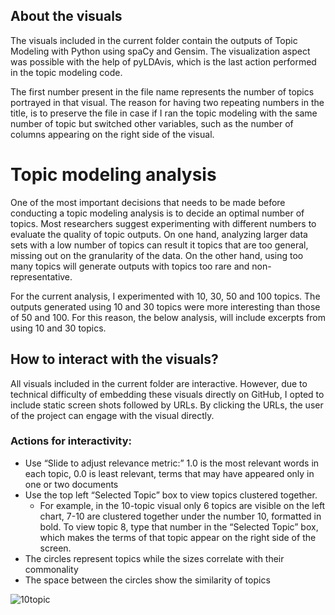## About the visuals ##

The visuals included in the current folder contain the outputs of Topic Modeling with Python using spaCy and Gensim. The visualization aspect was possible with the help of pyLDAvis, which is the last action performed in the topic modeling code.

The first number present in the file name represents the number of topics portrayed in that visual. The reason for having two repeating numbers in the title, is to preserve the file in case if I ran the topic modeling with the same number of topic but switched other variables, such as the number of columns appearing on the right side of the visual. 

# Topic modeling analysis #

One of the most important decisions that needs to be made before conducting a topic modeling analysis is to decide an optimal number of topics. Most researchers suggest experimenting with different numbers to evaluate the quality of topic outputs. On one hand, analyzing larger data sets with a low number of topics can result it topics that are too general, missing out on the granularity of the data. On the other hand, using too many topics will generate outputs with topics too rare and non-representative. 

For the current analysis, I experimented with 10, 30, 50 and 100 topics. The outputs generated using 10 and 30 topics were more interesting than those of 50 and 100. For this reason, the below analysis, will include excerpts from using 10 and 30 topics. 

## How to interact with the visuals? ## 
All visuals included in the current folder are interactive. However, due to technical difficulty of embedding these visuals directly on GitHub, I opted to include static screen shots followed by URLs. By clicking the URLs, the user of the project can engage with the visual directly. 

### Actions for interactivity: ###

- Use “Slide to adjust relevance metric:” 1.0 is the most relevant words in each topic, 0.0 is least relevant, terms that may have appeared only in one or two documents
- Use the top left “Selected Topic” box to view topics clustered together. 
  * For example, in the 10-topic visual only 6 topics are visible on the left chart, 7-10 are clustered together under the number 10, formatted in bold. To view topic 8, type that number in the “Selected Topic” box, which makes the terms of that topic appear on the right side of the screen. 
- The circles represent topics while the sizes correlate with their commonality 
- The space between the circles show the similarity of topics



![10topic](10topicscreenshot)

